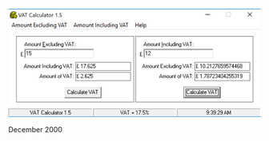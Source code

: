 ![VAT Calculator](https://raw.githubusercontent.com/jammastergirish/VATCalculator/master/Screenshot%202019-05-24%20at%2009.39.30.png)

December 2000
